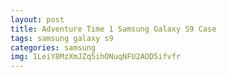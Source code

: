 ```yaml
---
layout: post
title: Adventure Time 1 Samsung Galaxy S9 Case
tags: samsung galaxy s9
categories: samsung
img: 1LeiY8MzXmJZq5ihONuqNFU2AOD5ifvfr
---
```


